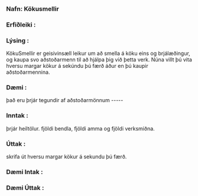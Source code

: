 ### Nafn: Kökusmellir

### Erfiðleiki : 
  
### Lýsing : 
KökuSmellir er geisivinsæll leikur um að smella á köku eins og brjálæðingur, og kaupa svo aðstoðarmenn til að hjálpa þig við þetta verk. 
Núna villt þú vita hversu margar kökur á sekúndu þú færð áður en þú kaupir aðstoðarmennina. 

### Dæmi : 
það eru þrjár tegundir af aðstoðarmönnum -----

### Inntak : 
þrjár heiltölur. fjöldi bendla, fjöldi amma og fjöldi verksmiðna. 

### Úttak : 
skrifa út hversu margar kökur á sekundu þú færð. 

### Dæmi Intak : 

### Dæmi Úttak : 
